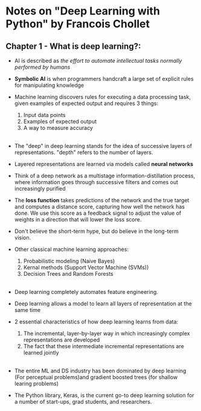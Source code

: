 # Notes on "Deep Learning with Python" by Francois Chollet

## Chapter 1 - What is deep learning?:
* AI is described as <i>the effort to automate intellectual tasks normally performed by humans</i>
* <b>Symbolic AI</b> is when programmers handcraft a large set of explicit rules for manipulating knowledge
* Machine learning discovers rules for executing a data processing task, given examples of expected output and requires 3 things:
  1. Input data points
  2. Examples of expected output
  3. A way to measure accuracy<br><br>

* The "deep" in deep learning stands for the idea of successive layers of representations. "depth" refers to the number of layers.
* Layered representations are learned via models called <b>neural networks</b> 
* Think of a deep network as a multistage information-distillation process, where information goes through successive filters and comes out increasingly purified
* The <b>loss function</b> takes predictions of the network and the true target and computes a distance score, capturing how well the network has done.
We use this score as a feedback signal to adjust the value of weights in a direction that will lower the loss score.
* Don't believe the short-term hype, but do believe in the long-term vision.

* Other classical machine learning approaches:
  1. Probabilistic modeling (Naive Bayes)
  2. Kernal methods (Support Vector Machine (SVMs))
  3. Decision Trees and Random Forests<br><br>

* Deep learning completely automates feature engineering.
* Deep learning allows a model to learn all layers of representation at the same time
* 2 essential characteristics of how deep learning learns from data:
  1. The incremental, layer-by-layer way in which increasingly complex representations are developed
  2. The fact that these intermediate incremental representations are learned jointly<br><br>

* The entire ML and DS industry has been dominated by deep learning (For perceptual problems)and gradient boosted trees (for shallow learing problems)
* The Python library, Keras, is the current go-to deep learning solution for a number of start-ups, grad students, and researchers.



